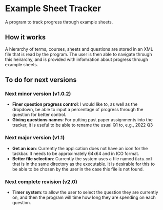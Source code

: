 # Example Sheet Tracker

A program to track progress through example sheets.

## How it works

A hierarchy of terms, courses, sheets and questions are stored in an XML file that is read by the program. The user is then able to navigate through this heirarchy, and is provided with infomration about progress through example sheets.

## To do for next versions
### Next minor version (v1.0.2)
- **Finer question progress control**: I would like to, as well as the dropdown, be able to input a percentage of progress through the question for better control.
- **Giving questions names**: For putting past paper assignments into the tracker, it is useful to be able to rename the usual Q1 to, e.g., 2022 Q3

### Next major version (v1.1)

- **Get an icon**: Currently the application does not have an icon for the taskbar. It needs to be approximately 64x64 and in ICO format.
- **Better file selection**: Currently the system uses a file named `Data.xml` that is in the same directory as the executable. It is desirable for this to be able to be chosen by the user in the case this file is not found.

### Next complete revision (v2.0)
- **Timer system**: to allow the user to select the question they are currently on, and then the program will time how long they are spending on each question.
